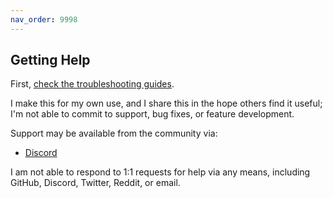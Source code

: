 ```yaml
---
nav_order: 9998
---
```


## Getting Help

First, [check the troubleshooting guides](troubleshooting/).

I make this for my own use, and I share this in the hope others find it useful; I'm not able to commit to support, bug fixes, or feature development.

Support may be available from the community via:

- [Discord](https://go.openkneeboard.com/discord)

I am not able to respond to 1:1 requests for help via any means, including GitHub, Discord, Twitter, Reddit, or email.
